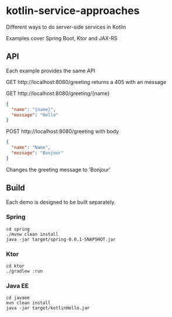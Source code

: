 # kotlin-service-approaches
Different ways to do server-side services in Kotlin

Examples cover Spring Boot, Ktor and JAX-RS

## API

Each example provides the same API

GET http://localhost:8080/greeting returns a 405 with an message

GET http://localhost:8080/greeting/{name} 
```JSON
{
  "name": "{name}",
  "message": "Hello"
}

```
POST http://localhost:8080/greeting with body
```JSON
{
  "name": "Name",
  "message": "Bonjour"
}
```

Changes the greeting message to 'Bonjour'

## Build

Each demo is designed to be built separately.

### Spring

```
cd spring
./mvnw clean install
java -jar target/spring-0.0.1-SNAPSHOT.jar
```

### Ktor

```
cd ktor
./gradlew :run
```

### Java EE

```
cd javaee
mvn clean install
java -jar target/kotlinHello.jar
```

